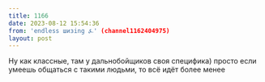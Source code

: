 ```yaml
---
title: 1166
date: 2023-08-12 15:54:36
from: 'endless шизing ⍼' (channel1162404975)
layout: post
---
```


Ну как классные, там у дальнобойщиков своя специфика) просто если умеешь общаться с такими людьми, то всё идёт более менее
